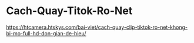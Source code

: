# Cach-Quay-Titok-Ro-Net
https://htcamera.htskys.com/bai-viet/cach-quay-clip-tiktok-ro-net-khong-bi-mo-full-hd-don-gian-de-hieu/
